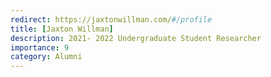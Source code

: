 ```yaml
---
redirect: https://jaxtonwillman.com/#/profile
title: [Jaxton Willman]
description: 2021- 2022 Undergraduate Student Researcher 
importance: 9
category: Alumni
---
```


